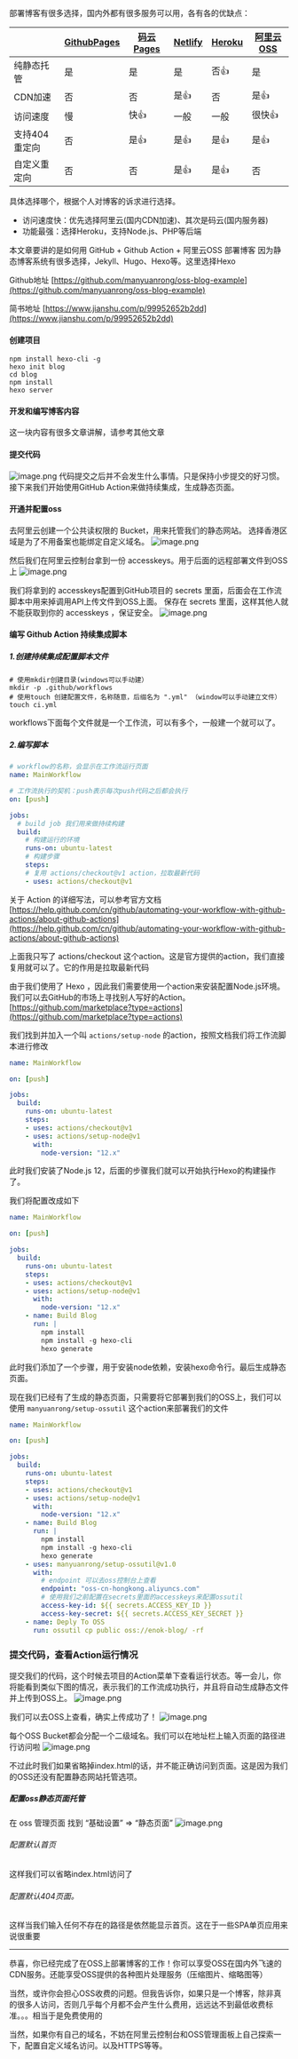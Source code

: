 部署博客有很多选择，国内外都有很多服务可以用，各有各的优缺点：

| | [GithubPages](https://pages.github.com/) | [码云Pages](https://gitee.com/help/articles/4136) |[Netlify](https://www.netlify.com/) | [Heroku](https://www.heroku.com) | [阿里云OSS](https://www.aliyun.com/product/oss) |
| ---- | ---- | ---- | ---- | ---- | ---- |
| 纯静态托管 | 是 | 是 | 是 | 否👍 | 是 |
| CDN加速 | 否 | 否 | 是👍 | 否 | 是👍 |
| 访问速度 | 慢 | 快👍 | 一般 | 一般 | 很快👍 |
| 支持404重定向 | 否 | 是👍 | 是👍 | 是👍 | 是👍 |
| 自定义重定向 | 否 | 否 | 是👍 | 是👍 | 否 |

具体选择哪个，根据个人对博客的诉求进行选择。

* 访问速度快：优先选择阿里云(国内CDN加速)、其次是码云(国内服务器)
* 功能最强：选择Heroku，支持Node.js、PHP等后端

本文章要讲的是如何用 GitHub + Github Action + 阿里云OSS 部署博客
因为静态博客系统有很多选择，Jekyll、Hugo、Hexo等。这里选择Hexo

Github地址
[https://github.com/manyuanrong/oss-blog-example](https://github.com/manyuanrong/oss-blog-example)

简书地址
[https://www.jianshu.com/p/99952652b2dd](https://www.jianshu.com/p/99952652b2dd)

#### 创建项目
```shell
npm install hexo-cli -g
hexo init blog
cd blog
npm install
hexo server
```

#### 开发和编写博客内容
这一块内容有很多文章讲解，请参考其他文章

#### 提交代码
![image.png](https://upload-images.jianshu.io/upload_images/1771862-2e464454f6b133c8.png?imageMogr2/auto-orient/strip%7CimageView2/2/w/1240)
代码提交之后并不会发生什么事情。只是保持小步提交的好习惯。接下来我们开始使用GitHub Action来做持续集成，生成静态页面。

#### 开通并配置oss
去阿里云创建一个公共读权限的 Bucket，用来托管我们的静态网站。
选择香港区域是为了不用备案也能绑定自定义域名。
![image.png](https://upload-images.jianshu.io/upload_images/1771862-edbdf2c6fc9a49a6.png?imageMogr2/auto-orient/strip%7CimageView2/2/w/1240)

然后我们在阿里云控制台拿到一份 accesskeys。用于后面的远程部署文件到OSS上
![image.png](https://upload-images.jianshu.io/upload_images/1771862-565ef73bf1ef58da.png?imageMogr2/auto-orient/strip%7CimageView2/2/w/1240)

我们将拿到的 accesskeys配置到GitHub项目的 secrets 里面，后面会在工作流脚本中用来掉调用API上传文件到OSS上面。
保存在 secrets 里面，这样其他人就不能获取到你的 accesskeys ，保证安全。
![image.png](https://upload-images.jianshu.io/upload_images/1771862-ed9df75fc8e49e1f.png?imageMogr2/auto-orient/strip%7CimageView2/2/w/1240)

#### 编写 Github Action 持续集成脚本
##### 1.创建持续集成配置脚本文件
```shell
# 使用mkdir创建目录(windows可以手动建）
mkdir -p .github/workflows
# 使用touch 创建配置文件，名称随意，后缀名为 ".yml" （window可以手动建立文件）
touch ci.yml
```
workflows下面每个文件就是一个工作流，可以有多个，一般建一个就可以了。

##### 2.编写脚本
```yml
# workflow的名称，会显示在工作流运行页面
name: MainWorkflow

# 工作流执行的契机：push表示每次push代码之后都会执行
on: [push]

jobs:
  # build job 我们用来做持续构建
  build:
    # 构建运行的环境
    runs-on: ubuntu-latest
    # 构建步骤
    steps:
    # 复用 actions/checkout@v1 action，拉取最新代码
    - uses: actions/checkout@v1
```

关于 Action 的详细写法，可以参考官方文档
[https://help.github.com/cn/github/automating-your-workflow-with-github-actions/about-github-actions](https://help.github.com/cn/github/automating-your-workflow-with-github-actions/about-github-actions)

上面我只写了 actions/checkout 这个action。这是官方提供的action，我们直接复用就可以了。它的作用是拉取最新代码

由于我们使用了 Hexo ，因此我们需要使用一个action来安装配置Node.js环境。
我们可以去GitHub的市场上寻找别人写好的Action。
[https://github.com/marketplace?type=actions](https://github.com/marketplace?type=actions)

我们找到并加入一个叫 ```actions/setup-node``` 的action，按照文档我们将工作流脚本进行修改

```yml
name: MainWorkflow

on: [push]

jobs:
  build:
    runs-on: ubuntu-latest
    steps:
    - uses: actions/checkout@v1
    - uses: actions/setup-node@v1
      with:
        node-version: "12.x"
```
此时我们安装了Node.js 12，后面的步骤我们就可以开始执行Hexo的构建操作了。

我们将配置改成如下

```yml
name: MainWorkflow

on: [push]

jobs:
  build:
    runs-on: ubuntu-latest
    steps:
    - uses: actions/checkout@v1
    - uses: actions/setup-node@v1
      with:
        node-version: "12.x"
    - name: Build Blog
      run: |
        npm install
        npm install -g hexo-cli
        hexo generate
```
此时我们添加了一个步骤，用于安装node依赖，安装hexo命令行。最后生成静态页面。

现在我们已经有了生成的静态页面，只需要将它部署到我们的OSS上，我们可以使用 ```manyuanrong/setup-ossutil``` 这个action来部署我们的文件

```yml
name: MainWorkflow

on: [push]

jobs:
  build:
    runs-on: ubuntu-latest
    steps:
    - uses: actions/checkout@v1
    - uses: actions/setup-node@v1
      with:
        node-version: "12.x"
    - name: Build Blog
      run: |
        npm install
        npm install -g hexo-cli
        hexo generate
    - uses: manyuanrong/setup-ossutil@v1.0
      with:
        # endpoint 可以去oss控制台上查看
        endpoint: "oss-cn-hongkong.aliyuncs.com"
        # 使用我们之前配置在secrets里面的accesskeys来配置ossutil
        access-key-id: ${{ secrets.ACCESS_KEY_ID }}
        access-key-secret: ${{ secrets.ACCESS_KEY_SECRET }}
    - name: Deply To OSS
      run: ossutil cp public oss://enok-blog/ -rf
```  

### 提交代码，查看Action运行情况

提交我们的代码，这个时候去项目的Action菜单下查看运行状态。等一会儿，你将能看到类似下图的情况，表示我们的工作流成功执行，并且将自动生成静态文件并上传到OSS上。
![image.png](https://upload-images.jianshu.io/upload_images/1771862-95c6c7218e6f41e7.png?imageMogr2/auto-orient/strip%7CimageView2/2/w/1240)

我们可以去OSS上查看，确实上传成功了！
![image.png](https://upload-images.jianshu.io/upload_images/1771862-649ab1a89a337e48.png?imageMogr2/auto-orient/strip%7CimageView2/2/w/1240)

每个OSS Bucket都会分配一个二级域名。我们可以在地址栏上输入页面的路径进行访问啦
![image.png](https://upload-images.jianshu.io/upload_images/1771862-12b3570059567c5d.png?imageMogr2/auto-orient/strip%7CimageView2/2/w/1240)

不过此时我们如果省略掉index.html的话，并不能正确访问到页面。这是因为我们的OSS还没有配置静态网站托管选项。

##### 配置oss静态页面托管
在 oss 管理页面 找到 “基础设置” => “静态页面”
![image.png](https://upload-images.jianshu.io/upload_images/1771862-8d2d14ed6c3c1553.png?imageMogr2/auto-orient/strip%7CimageView2/2/w/1240)
###### 配置默认首页 
这样我们可以省略index.html访问了
###### 配置默认404页面。
 这样当我们输入任何不存在的路径是依然能显示首页。这在于一些SPA单页应用来说很重要
 
---

恭喜，你已经完成了在OSS上部署博客的工作！你可以享受OSS在国内外飞速的CDN服务。还能享受OSS提供的各种图片处理服务（压缩图片、缩略图等）

当然，或许你会担心OSS收费的问题。但我告诉你，如果只是一个博客，除非真的很多人访问，否则几乎每个月都不会产生什么费用，远远达不到最低收费标准。。。相当于是免费使用的

当然，如果你有自己的域名，不妨在阿里云控制台和OSS管理面板上自己探索一下，配置自定义域名访问。以及HTTPS等等。